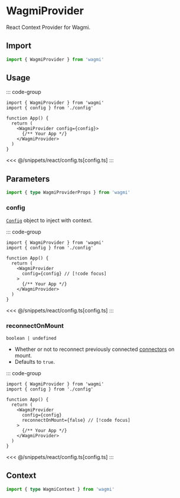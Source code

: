 # WagmiProvider

React Context Provider for Wagmi.

## Import

```ts
import { WagmiProvider } from 'wagmi'
```

## Usage

::: code-group
```tsx [app.tsx]
import { WagmiProvider } from 'wagmi'
import { config } from './config' 

function App() {
  return (
    <WagmiProvider config={config}> 
      {/** Your App */}
    </WagmiProvider>
  )
}
```
<<< @/snippets/react/config.ts[config.ts]
:::

## Parameters

```ts
import { type WagmiProviderProps } from 'wagmi'
```

### config

[`Config`](/react/api/createConfig#config) object to inject with context.

::: code-group
```tsx [app.tsx]
import { WagmiProvider } from 'wagmi'
import { config } from './config' 

function App() {
  return (
    <WagmiProvider
      config={config} // [!code focus]
    >
      {/** Your App */}
    </WagmiProvider>
  )
}
```
<<< @/snippets/react/config.ts[config.ts]
:::

### reconnectOnMount

`boolean | undefined`

- Whether or not to reconnect previously connected [connectors](/react/api/createConfig#connectors) on mount.
- Defaults to `true`.

::: code-group
```tsx [app.tsx]
import { WagmiProvider } from 'wagmi'
import { config } from './config' 

function App() {
  return (
    <WagmiProvider
      config={config}
      reconnectOnMount={false} // [!code focus]
    >
      {/** Your App */}
    </WagmiProvider>
  )
}
```
<<< @/snippets/react/config.ts[config.ts]
:::

## Context

```ts
import { type WagmiContext } from 'wagmi'
```
